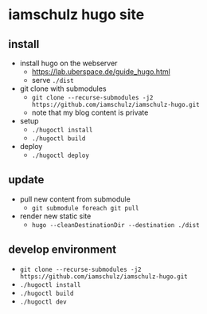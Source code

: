 # iamschulz hugo site

## install
- install hugo on the webserver
  - https://lab.uberspace.de/guide_hugo.html
  - serve `./dist`
- git clone with submodules
  - `git clone --recurse-submodules -j2 https://github.com/iamschulz/iamschulz-hugo.git`
  - note that my blog content is private
- setup
  - `./hugoctl install`
  - `./hugoctl build`
- deploy
  - `./hugoctl deploy`


## update
- pull new content from submodule
  - `git submodule foreach git pull`
- render new static site
  - `hugo --cleanDestinationDir --destination ./dist`


## develop environment
- `git clone --recurse-submodules -j2 https://github.com/iamschulz/iamschulz-hugo.git`
- `./hugoctl install`
- `./hugoctl build`
- `./hugoctl dev`